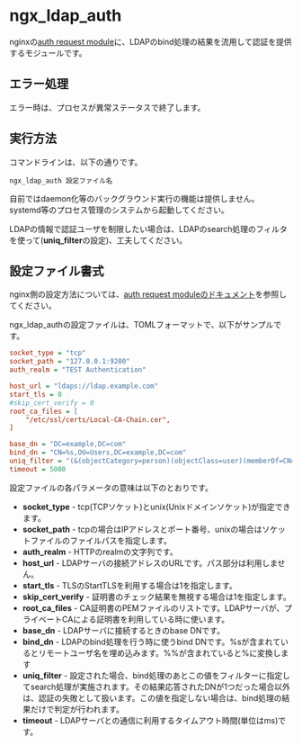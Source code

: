 # ngx\_ldap\_auth

nginxの[auth request module](http://nginx.org/en/docs/http/ngx_http_auth_request_module.html)に、LDAPのbind処理の結果を流用して認証を提供するモジュールです。

## エラー処理

エラー時は、プロセスが異常ステータスで終了します。 

## 実行方法

コマンドラインは、以下の通りです。

```
ngx_ldap_auth 設定ファイル名
```

自前ではdaemon化等のバックグラウンド実行の機能は提供しません。  
systemd等のプロセス管理のシステムから起動してください。

LDAPの情報で認証ユーザを制限したい場合は、LDAPのsearch処理のフィルタを使って(**uniq\_filter**の設定)、工夫してください。

## 設定ファイル書式

nginx側の設定方法については、[auth request moduleのドキュメント](http://nginx.org/en/docs/http/ngx_http_auth_request_module.html)を参照してください。

ngx_ldap_authの設定ファイルは、TOMLフォーマットで、以下がサンプルです。

```ini
socket_type = "tcp"
socket_path = "127.0.0.1:9200"
auth_realm = "TEST Authentication"

host_url = "ldaps://ldap.example.com"
start_tls = 0
#skip_cert_verify = 0
root_ca_files = [
	"/etc/ssl/certs/Local-CA-Chain.cer",
]

base_dn = "DC=example,DC=com"
bind_dn = "CN=%s,OU=Users,DC=example,DC=com"
uniq_filter = "(&(objectCategory=person)(objectClass=user)(memberOf=CN=Group1,DC=example,DC=com)(userPrincipalName=%s@example.com))"
timeout = 5000
```

設定ファイルの各パラメータの意味は以下のとおりです。

* **socket\_type** - tcp(TCPソケット)とunix(Unixドメインソケット)が指定できます。
* **socket\_path** - tcpの場合はIPアドレスとポート番号、unixの場合はソケットファイルのファイルパスを指定します。
* **auth\_realm** - HTTPのrealmの文字列です。
* **host\_url** - LDAPサーバの接続アドレスのURLです。パス部分は利用しません。
* **start\_tls** - TLSのStartTLSを利用する場合は1を指定します。
* **skip\_cert\_verify** - 証明書のチェック結果を無視する場合は1を指定します。
* **root\_ca\_files** - CA証明書のPEMファイルのリストです。LDAPサーバが、プライベートCAによる証明書を利用している時に使います。
* **base\_dn** - LDAPサーバに接続するときのbase DNです。
* **bind\_dn** - LDAPのbind処理を行う時に使うbind DNです。%sが含まれているとリモートユーザ名を埋め込みます。%%が含まれていると%に変換します
* **uniq\_filter** - 設定された場合、bind処理のあとこの値をフィルターに指定してsearch処理が実施されます。その結果応答されたDNが1つだった場合以外は、認証の失敗として扱います。この値を指定しない場合は、bind処理の結果だけで判定が行われます。
* **timeout** - LDAPサーバとの通信に利用するタイムアウト時間(単位はms)です。
